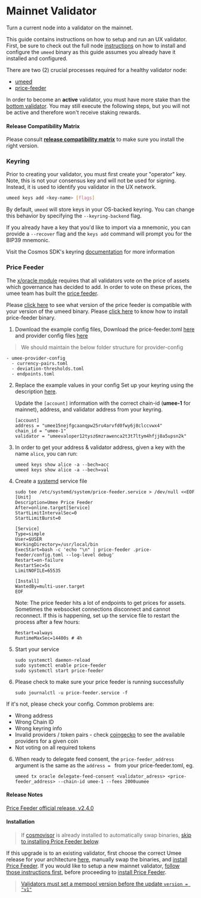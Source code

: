 # Mainnet Validator

Turn a current node into a validator on the mainnet.

This guide contains instructions on how to setup and run an UX validator. First, be sure to check out the full node [instructions](installing-UX-node.md) on how to install and configure the `umeed` binary as this guide assumes you already have it installed and configured.

There are two (2) crucial processes required for a healthy validator node:

- [umeed](installing-UX-node.md)
- [price-feeder](#price-feeder)

In order to become an **active** validator, you must have more stake than the [bottom validator](https://www.mintscan.io/umee/validators). You may still execute the following steps, but you will not be active and therefore won't receive staking rewards.

#### Release Compatibility Matrix

Please consult [**release compatibility matrix**](https://github.com/umee-network/umee/#release-compatibility-matrix) to make sure you install the right version.

### Keyring

Prior to creating your validator, you must first create your "operator" key. Note, this is not your consensus key and will not be used for signing. Instead, it is used to identify you validator in the UX network.

```bash
umeed keys add <key-name> [flags]
```

By default, `umeed` will store keys in your OS-backed keyring. You can change this behavior by specifying the `--keyring-backend` flag.

If you already have a key that you'd like to import via a mnemonic, you can provide a `--recover` flag and the `keys add` command will prompt you for the BIP39 mnemonic.

Visit the Cosmos SDK's keyring [documentation](https://docs.cosmos.network/v0.47/user/run-node/keyring) for more information

### Price Feeder

The [x/oracle module](https://github.com/umee-network/umee/blob/v6.3.0/x/oracle/README.md) requires that all validators vote on the price of assets which governance has decided to add. In order to vote on these prices, the umee team has built the [price feeder](https://github.com/ojo-network/price-feeder/tree/umee/v2.4.0).

Please [click here](https://github.com/umee-network/umee#release-compatibility-matrix) to see what version of the price feeder is compatible with your version of the umeed binary. 
Please [click here](https://github.com/umee-network/umee/blob/main/VALIDATOR.md#price-feeder) to know how to install price-feeder binary.

1. Download the example config files, Download the price-feeder.toml [here](https://github.com/ojo-network/price-feeder/blob/umee/v2.4.0/price-feeder.example.toml) and provider config files [here](https://github.com/ojo-network/price-feeder/tree/umee/v2.4.0/umee-provider-config)

>  We should maintain the below folder structure for provider-config

    - umee-provider-config
      - currency-pairs.toml     
      - deviation-thresholds.toml
      - endpoints.toml

2.  Replace the example values in your config
    Set up your keyring using the description [here](https://github.com/umee-network/umee/tree/main/price-feeder#keyring-1).

    Update the `[account]` information with the correct chain-id (**umee-1** for mainnet), address, and validator address from your keyring.

        [account]
        address = "umee15nejfgcaanqpw25ru4arvfd0fwy6j8clccvwx4"
        chain_id = "umee-1"
        validator = "umeevaloper12tysz6mzrawenca2t3t7ltym4hfjj8a5upsn2k"

3.  In order to get your address & validator address, given a key with the name `alice`, you can run:

        umeed keys show alice -a --bech=acc
        umeed keys show alice -a --bech=val

4.  Create a [systemd](https://systemd.io/) service file

        sudo tee /etc/systemd/system/price-feeder.service > /dev/null <<EOF
        [Unit]
        Description=Umee Price Feeder
        After=online.target[Service]
        StartLimitIntervalSec=0
        StartLimitBurst=0

        [Service]
        Type=simple
        User=$USER
        WorkingDirectory=/usr/local/bin
        ExecStart=bash -c 'echo "\n" | price-feeder .price-feeder/config.toml --log-level debug'
        Restart=on-failure
        RestartSec=5s
        LimitNOFILE=65535

        [Install]
        WantedBy=multi-user.target
        EOF

    Note: The price feeder hits a lot of endpoints to get prices for assets. Sometimes the websocket connections disconnect and cannot reconnect. If this is happening, set up the service file to restart the process after a few hours:

        Restart=always
        RuntimeMaxSec=14400s # 4h

4.  Start your service

        sudo systemctl daemon-reload
        sudo systemctl enable price-feeder
        sudo systemctl start price-feeder

5.  Please check to make sure your price feeder is running successfully

        sudo journalctl -u price-feeder.service -f

If it's not, please check your config. Common problems are:

- Wrong address
- Wrong Chain ID
- Wrong keyring info
- Invalid providers / token pairs - check [coingecko](https://www.coingecko.com/en/coins/umee#markets) to see the available providers for a given coin
- Not voting on all required tokens

6.  When ready to delegate feed consent, the `price-feeder_address` argument is the same as the `address = ` from your price-feeder.toml, eg.

        umeed tx oracle delegate-feed-consent <validator_adress> <price-feeder_address> --chain-id umee-1 --fees 2000uumee

#### Release Notes

[Price Feeder official release, v2.4.0](https://github.com/ojo-network/price-feeder/releases/tag/umee%2Fv2.4.0)

#### Installation

> If [cosmovisor](/developers/joining-mainnet.html#cosmovisor) is already installed to automatically swap binaries, [skip to installing Price Feeder below](#price-feeder).

If this upgrade is to an existing validator, first choose the correct Umee release for your architecture [here](https://github.com/umee-network/umee/releases/), manually swap the binaries, and [install Price Feeder](#price-feeder).
If you would like to setup a new mainnet validator, [follow those instructions first](#mainnet-validator), before proceeding to [install Price Feeder](#price-feeder).

> [Validators must set a mempool version before the update `version = "v1"`](https://github.com/umee-network/umee/pull/1427/files)
